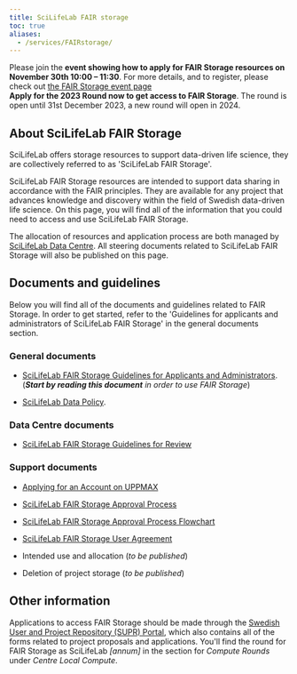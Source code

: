 ```yaml
---
title: SciLifeLab FAIR storage
toc: true
aliases:
  - /services/FAIRstorage/
---
```


<div class="bg-light-gray border rounded py-2 px-4 my-3 fst-italic">
Please join the <b>event showing how to apply for FAIR Storage resources on November 30th 10:00 – 11:30</b>. For more details, and to register, please check out <a href="https://www.scilifelab.se/event/fairstorage/">the FAIR Storage event page</a>
</div>

<div class="bg-light-gray border rounded py-2 px-4 my-3 fst-italic">
<b>Apply for the 2023 Round now to get access to FAIR Storage</b>. The round is open until 31st December 2023, a new round will open in 2024.
</div>

## About SciLifeLab FAIR Storage

SciLifeLab offers storage resources to support data-driven life science, they are collectively referred to as 'SciLifeLab FAIR Storage'.

SciLifeLab FAIR Storage resources are intended to support data sharing in accordance with the FAIR principles. They are available for any project that advances knowledge and discovery within the field of Swedish data-driven life science. On this page, you will find all of the information that you could need to access and use SciLifeLab FAIR Storage.

The allocation of resources and application process are both managed by [SciLifeLab Data Centre](https://www.scilifelab.se/data/). All steering documents related to SciLifeLab FAIR Storage will also be published on this page.

## Documents and guidelines

Below you will find all of the documents and guidelines related to FAIR Storage. In order to get started, refer to the 'Guidelines for applicants and administrators of SciLifeLab FAIR Storage' in the general documents section.

### General documents

- [SciLifeLab FAIR Storage Guidelines for Applicants and Administrators](/fair_storage/fair_storage_guidelines_applicants_administrators.pdf).<br>(_**Start by reading this document** in order to use FAIR Storage_)

- [SciLifeLab Data Policy](https://www.scilifelab.se/wp-content/uploads/2022/06/SciLifeLab-data-policy.pdf).

### Data Centre documents

- [SciLifeLab FAIR Storage Guidelines for Review](/fair_storage/scilifelab_fairstorage_review_guidelines.pdf)

### Support documents

- [Applying for an Account on UPPMAX](/fair_storage/Applying_for_an_account_on_Uppmax.pdf)

- [SciLifeLab FAIR Storage Approval Process](/fair_storage/SciLifeLab_FAIR_Storage_approval_process.pdf)

- [SciLifeLab FAIR Storage Approval Process Flowchart](/fair_storage/Approval_process_flowchart.pdf)

- [SciLifeLab FAIR Storage User Agreement](/fair_storage/scilifelab_fairstorage_user_agreement.pdf)

- Intended use and allocation (_to be published_)

- Deletion of project storage (_to be published_)

## Other information

Applications to access FAIR Storage should be made through the [Swedish User and Project Repository (SUPR) Portal](https://supr.naiss.se/), which also contains all of the forms related to project proposals and applications. You'll find the round for FAIR Storage as SciLifeLab _[annum]_ in the section for _Compute Rounds_ under _Centre Local Compute_.

